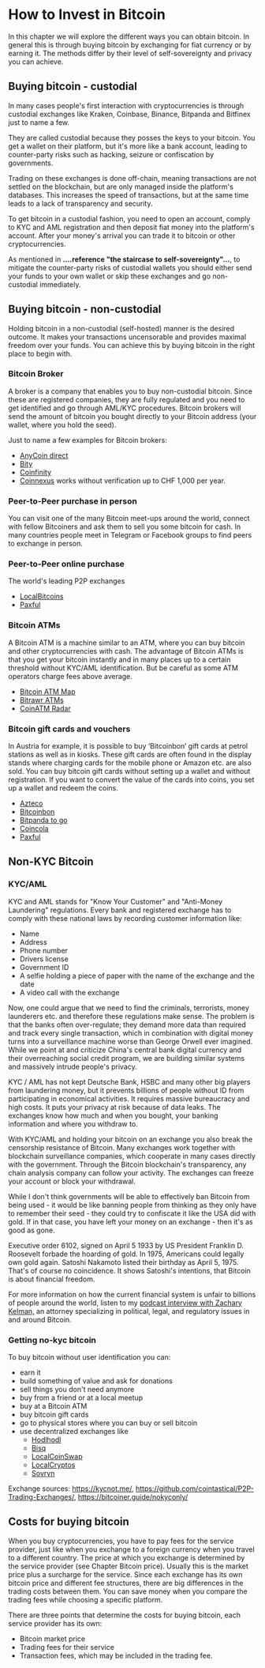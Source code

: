 # How to Invest in Bitcoin
In this chapter we will explore the different ways you can obtain bitcoin. In general this is through buying bitcoin by exchanging for fiat currency or by earning it. The methods differ by their level of self-sovereignty and privacy you can achieve. 

## Buying bitcoin - custodial
In many cases people's first interaction with cryptocurrencies is through custodial exchanges like Kraken, Coinbase, Binance, Bitpanda and Bitfinex just to name a few. 

They are called custodial because they posses the keys to your bitcoin. You get a wallet on their platform, but it's more like a bank account, leading to counter-party risks such as hacking, seizure or confiscation by governments. 

Trading on these exchanges is done off-chain, meaning transactions are not settled on the blockchain, but are only managed inside the platform's databases. This increases the speed of transactions, but at the same time leads to a lack of transparency and security.

To get bitcoin in a custodial fashion, you need to open an account, comply to KYC and AML registration and then deposit fiat money into the platform's account. After your money's arrival you can trade it to bitcoin or other cryptocurrencies. 

As mentioned in **....reference "the staircase to self-sovereignty"...**, to mitigate the counter-party risks of custodial wallets you should either send your funds to your own wallet or skip these exchanges and go non-custodial immediately.


## Buying bitcoin - non-custodial
Holding bitcoin in a non-custodial (self-hosted) manner is the desired outcome. It makes your transactions uncensorable and provides maximal freedom over your funds. You can achieve this by buying bitcoin in the right place to begin with. 

### Bitcoin Broker
A broker is a company that enables you to buy non-custodial bitcoin. Since these are registered companies, they are fully regulated and you need to get identified and go through AML/KYC procedures. Bitcoin brokers will send the amount of bitcoin you bought directly to your Bitcoin address (your wallet, where you hold the seed).

Just to name a few examples for Bitcoin brokers:

* [AnyCoin direct](https://anycoindirect.eu/)
* [Bity](https://bity.com/)
* [Coinfinity](https://coinfinity.co/start-en/)
* [Coinnexus](https://coinnexus.ch/en) works without verification up to CHF 1,000 per year. 

### Peer-to-Peer purchase in person
You can visit one of the many Bitcoin meet-ups around the world, connect with fellow Bitcoiners and ask them to sell you some bitcoin for cash. In many countries people meet in Telegram or Facebook groups to find peers to exchange in person. 

### Peer-to-Peer online purchase
The world's leading P2P exchanges
* [LocalBitcoins](https://localbitcoins.com)
* [Paxful](https://paxful.com/)

### Bitcoin ATMs
A Bitcoin ATM is a machine similar to an ATM, where you can buy bitcoin and other cryptocurrencies with cash. The advantage of Bitcoin ATMs is that you get your bitcoin instantly and in many places up to a certain threshold without KYC/AML identification. But be careful as some ATM operators charge fees above average. 

* [Bitcoin ATM Map](https://bitcoinatmmap.com/)
* [Bitrawr ATMs](https://www.bitrawr.com/bitcoin-atms)
* [CoinATM Radar](https://coinatmradar.com/)

### Bitcoin gift cards and vouchers
In Austria for example, it is possible to buy ‘Bitcoinbon’ gift cards at petrol stations as well as in kiosks. These gift cards are often found in the display stands where charging cards for the mobile phone or Amazon etc. are also sold. You can buy bitcoin gift cards without setting up a wallet and without registration. If you want to convert the value of the cards into coins, you set up a wallet and redeem the coins.

* [Azteco](https://azte.co/)
* [Bitcoinbon](http://www.bitcoinbon.at/) 
* [Bitpanda to go](https://www.bitpanda.com/de/togo) 
* [Coincola](https://www.coincola.com/buy-bitcoin/gift-cards)
* [Paxful](https://paxful.com/buy-bitcoin?group=gift-cards&hasScroll=true)

## Non-KYC Bitcoin

### KYC/AML
KYC and AML stands for "Know Your Customer" and "Anti-Money Laundering" regulations. Every bank and registered exchange has to comply with these national laws by recording customer information like:

-   Name
-   Address
-   Phone number
-   Drivers license
-   Government ID
-   A selfie holding a piece of paper with the name of the exchange and the date
-   A video call with the exchange

Now, one could argue that we need to find the criminals, terrorists, money launderers etc. and therefore these regulations make sense. The problem is that the banks often over-regulate; they demand more data than required and track every single transaction, which in combination with digital money turns into a surveillance machine worse than George Orwell ever imagined. While we point at and criticize China's central bank digital currency and their overreaching social credit program, we are building similar systems and massively intrude people's privacy. 

KYC / AML has not kept Deutsche Bank, HSBC and many other big players from laundering money, but it prevents billions of people without ID from participating in economical activities. It requires massive bureaucracy and high costs. It puts your privacy at risk because of data leaks. The exchanges know how much and when you bought, your banking information and where you withdraw to. 

With KYC/AML and holding your bitcoin on an exchange you also break the censorship resistance of Bitcoin. Many exchanges work together with blockchain surveillance companies, which cooperate in many cases directly with the government. Through the Bitcoin blockchain's transparency, any chain analysis company can follow your activity. The exchanges can freeze your account or block your withdrawal.

While I don't think governments will be able to effectively ban Bitcoin from being used - it would be like banning people from thinking as they only have to remember their seed - they could try to confiscate it like the USA did with gold. If in that case, you have left your money on an exchange - then it's as good as gone. 

Executive order 6102, signed on April 5 1933 by US President Franklin D. Roosevelt forbade the hoarding of gold. In 1975, Americans could legally own gold again. Satoshi Nakamoto listed their birthday as April 5, 1975. That's of course no coincidence. It shows Satoshi's intentions, that Bitcoin is about financial freedom.

For more information on how the current financial system is unfair to billions of people around the world, listen to my [podcast interview with Zachary Kelman,](https://anita.link/80) an attorney specializing in political, legal, and regulatory issues in and around Bitcoin.

### Getting no-kyc bitcoin

To buy bitcoin without user identification you can:

* earn it
* build something of value and ask for donations
* sell things you don't need anymore
* buy from a friend or at a local meetup
* buy at a Bitcoin ATM
* buy bitcoin gift cards
* go to physical stores where you can buy or sell bitcoin
* use decentralized exchanges like 
	* [Hodlhodl](https://hodlhodl.com)
	* [Bisq](https://bisq.network/)
	* [LocalCoinSwap](https://localcoinswap.com/buy-sell/BTC)
	* [LocalCryptos](https://localcryptos.com/Bitcoin)
	* [Sovryn](https://live.sovryn.app)

Exchange sources: https://kycnot.me/, https://github.com/cointastical/P2P-Trading-Exchanges/, https://bitcoiner.guide/nokyconly/

## Costs for buying bitcoin
When you buy cryptocurrencies, you have to pay fees for the service provider, just like when you exchange to a foreign currency when you travel to a different country. The price at which you exchange is determined by the service provider (see Chapter Bitcoin price). Usually this is the market price plus a surcharge for the service. Since each exchange has its own bitcoin price and different fee structures, there are big differences in the trading costs between them. You can save money when you compare the trading fees while choosing a specific platform.

There are three points that determine the costs for buying bitcoin, each service provider has its own: 
* Bitcoin market price
* Trading fees for their service
* Transaction fees, which may be included in the trading fee.